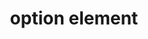 ---
{
  "title": "option element",
  "description": "",
  "category": "html",
  "keywords": [
    "option element"
  ],
  "last_test_date": "2019-07-24",
  "test_results_url": "https://a11ysupport.io/tech/html/option_element",
  "test_url": "https://a11ysupport.io/tech/html/option_element",
  "stats": {
    "dragon_win": {
      "chrome": {
        "75-79": "a"
      }
    },
    "jaws": {
      "chrome": {
        "92": "a"
      },
      "edge": {
        "92": "a"
      },
      "ie": {
        "11": "a"
      },
      "firefox": {
        "73": "a"
      }
    },
    "narrator": {
      "edge": {
        "44": "a"
      }
    },
    "nvda": {
      "chrome": {
        "92": "a"
      },
      "edge": {
        "92": "a"
      },
      "firefox": {
        "73": "a"
      }
    },
    "orca": {
      "firefox": {
        "73": "a"
      }
    },
    "talkback": {
      "and_chr": {
        "80": "a"
      }
    },
    "va_and": {
      "and_chr": {
        "77-79": "a"
      }
    },
    "vo_ios": {
      "ios_saf": {
        "13.3.1": "a"
      }
    },
    "vo_macos": {
      "safari": {
        "13.0.5": "a"
      }
    },
    "vc_ios": {
      "ios_saf": {
        "13.0-13.3.1": "a"
      }
    },
    "vc_macos": {
      "safari": {
        "13.0.5-13.0.2": "a"
      }
    },
    "wsr": {
      "edge": {
        "44": "a"
      },
      "chrome": {
        "77-79": "a"
      }
    }
  },
  "links": {
    "WHATWG HTML spec for the option element": "https://html.spec.whatwg.org/#the-option-element",
    "HTML AAM for the option element": "https://w3c.github.io/html-aam/#el-option"
  }
}
---